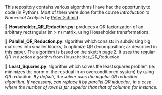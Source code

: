 This repository contains various algorithms I have had the opportunity to code (in Python). Most of them were done for the course *Introduction to Numerical Analysis* by [Peter Schmid](https://www.imperial.ac.uk/people/peter.schmid) :

:large_orange_diamond: **Householder_QR_Reduction.py**: produces a QR factorization of an arbitrary rectangular (m > n) matrix, using Householder transformations.

:large_orange_diamond: **Parallel_QR_Reduction.py**: algorithm which consists in subdivising big matrices into smaller blocks, to optimize QR decomposition; as described in [this paper](https://web.stanford.edu/group/ctr/Summer/SP14/08_Transition_and_turbulence/08_sayadi.pdf). The algorithm is based on the sketch page 2. It uses the regular QR-reduction algorithm from Householder_QR_Reduction.

:large_orange_diamond: **Least_Squares.py**: algorithm which solves the least squares problem (ie: minimizes the norm of the residual in an overconditioned system) by using QR reduction. 
*By default, the solver uses the regular QR reduction algorithm. If necessary, can replace it by parallel QR reduction, in a case where the number of rows is far superior than that of columns, for instance.*
